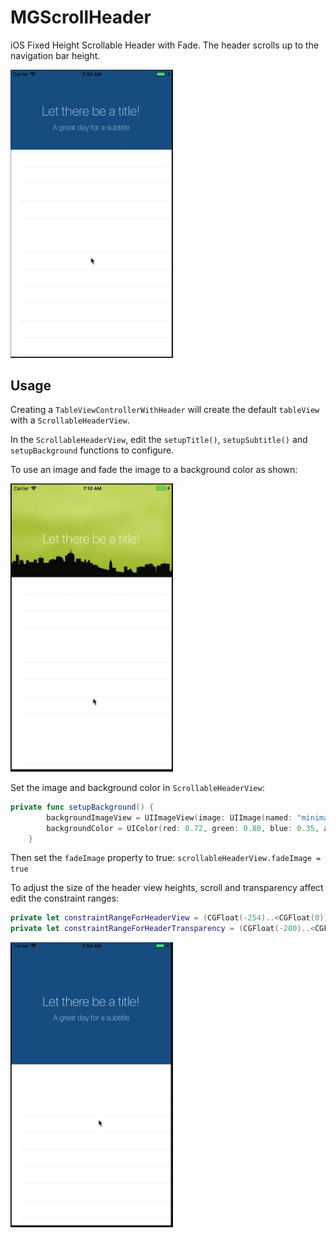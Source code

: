 # MGScrollHeader
iOS Fixed Height Scrollable Header with Fade. The header scrolls up to the navigation bar height. 

<img src="https://github.com/mgopsill/MGScrollHeader/blob/master/Gifs/MGScrollableHeaderDefault.gif" width="260">

## Usage
Creating a `TableViewControllerWithHeader` will create the default `tableView` with a `ScrollableHeaderView`.

In the `ScrollableHeaderView`, edit the `setupTitle()`, `setupSubtitle()` and `setupBackground` functions to configure.

To use an image and fade the image to a background color as shown:

<img src="https://github.com/mgopsill/MGScrollHeader/blob/master/Gifs/MGScrollableHeaderImage.gif" width="260">

Set the image and background color in `ScrollableHeaderView`:
```Swift
private func setupBackground() {
        backgroundImageView = UIImageView(image: UIImage(named: "minimal"))
        backgroundColor = UIColor(red: 0.72, green: 0.80, blue: 0.35, alpha: 1.0)
    }
```

Then set the `fadeImage` property to true:
`scrollableHeaderView.fadeImage = true`

To adjust the size of the header view heights, scroll and transparency affect edit the constraint ranges: 
```Swift
private let constraintRangeForHeaderView = (CGFloat(-254)..<CGFloat(0))
private let constraintRangeForHeaderTransparency = (CGFloat(-200)..<CGFloat(0))
```
<img src="https://github.com/mgopsill/MGScrollHeader/blob/master/Gifs/MGScrollableHeaderLarger.gif" width="260">

